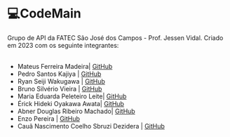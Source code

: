 <h1>💻CodeMain</h1>
Grupo de API da FATEC São José dos Campos - Prof. Jessen Vidal. Criado em 2023 com os seguinte integrantes:
<br></br>
<ul>
  <li>Mateus Ferreira Madeira| <a href = https://github.com/mafemad>GitHub</a></li>
  <li>Pedro Santos Kajiya | <a href = https://github.com/kajiyap>GitHub</a></li>
  <li>Ryan Seiji Wakugawa | <a href = https://github.com/ryan-wakugawa>GitHub</a></li>
  <li>Bruno Silvério Vieira | <a href = https://github.com/BrunoVieira003>GitHub</a></li>
  <li>Maria Eduarda Peleteiro Leite| <a href = https://github.com/ryan-wakugawa>GitHub</a></li>
  <li>Érick Hideki Oyakawa Awata| <a href = https://github.com/erickhoawata>GitHub</a></li>
  <li>Abner Douglas Ribeiro Machado| <a href = https://github.com/ryan-wakugawa>GitHub</a></li>
  <li>Enzo Pereira | <a href = https://github.com/Enzopereira01>GitHub</a></li>
  <li>Cauã Nascimento Coelho Sbruzi Dezidera | <a href = https://github.com/CauaDezidera>GitHub</a></li>
